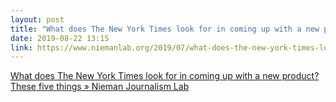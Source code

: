 ```yaml
---
layout: post
title: "What does The New York Times look for in coming up with a new product? These five things » Nieman Journalism Lab"
date: 2019-08-22 13:15
link: https://www.niemanlab.org/2019/07/what-does-the-new-york-times-look-for-in-coming-up-with-a-new-product-these-five-things/
---
```


[What does The New York Times look for in coming up with a new product? These five things » Nieman Journalism Lab](https://www.niemanlab.org/2019/07/what-does-the-new-york-times-look-for-in-coming-up-with-a-new-product-these-five-things/)

> 